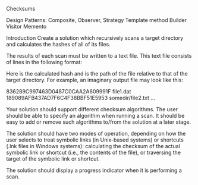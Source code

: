 Checksums

Design Patterns: Composite, Observer, Strategy Template method Builder Visitor Memento

Introduction
Create a solution which recursively scans a target directory and calculates the hashes of all of its files.

The results of each scan must be written to a text file. This text file consists of lines in the following format:

<hash> <relative-path>

Here <hash> is the calculated hash and <relative-path> is the path of the file relative to that of the target directory. For example, an imaginary output file may look like this:

836289C997463D0487C0CAA2A609991F file1.dat
189089AFB437AD7F6C4F38BBF51E5953 somedir/file2.txt
...

Your solution should support different checksum algorithms. The user should be able to specify an algorithm when running a scan. It should be easy to add or remove such algorithms to/from the solution at a later stage.

The solution should have two modes of operation, depending on how the user selects to treat symbolic links (in Unix-based systems) or shortcuts (.lnk files in Windows systems):
calculating the checksum of the actual symbolic link or shortcut (i.e., the contents of the file), or
traversing the target of the symbolic link or shortcut.

The solution should display a progress indicator when it is performing a scan.
